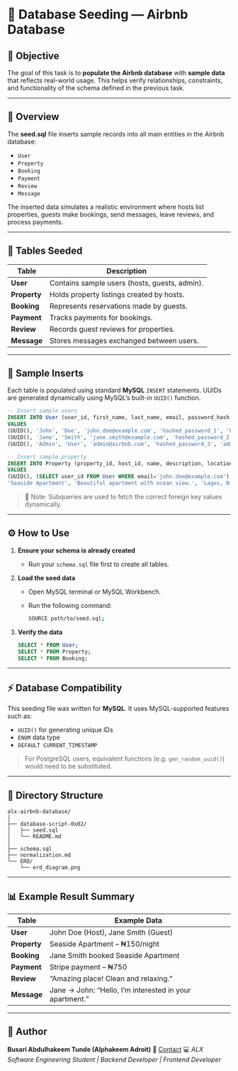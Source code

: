# 🌱 Database Seeding — Airbnb Database

## 📘 Objective

The goal of this task is to **populate the Airbnb database** with **sample data** that reflects real-world usage.
This helps verify relationships, constraints, and functionality of the schema defined in the previous task.

---

## 📂 Overview

The **seed.sql** file inserts sample records into all main entities in the Airbnb database:

* `User`
* `Property`
* `Booking`
* `Payment`
* `Review`
* `Message`

The inserted data simulates a realistic environment where hosts list properties, guests make bookings, send messages, leave reviews, and process payments.

---

## 🧱 Tables Seeded

| Table        | Description                                   |
| ------------ | --------------------------------------------- |
| **User**     | Contains sample users (hosts, guests, admin). |
| **Property** | Holds property listings created by hosts.     |
| **Booking**  | Represents reservations made by guests.       |
| **Payment**  | Tracks payments for bookings.                 |
| **Review**   | Records guest reviews for properties.         |
| **Message**  | Stores messages exchanged between users.      |

---

## 💾 Sample Inserts

Each table is populated using standard **MySQL** `INSERT` statements.
UUIDs are generated dynamically using MySQL’s built-in `UUID()` function.

```sql
-- Insert sample users
INSERT INTO User (user_id, first_name, last_name, email, password_hash, role)
VALUES
(UUID(), 'John', 'Doe', 'john.doe@example.com', 'hashed_password_1', 'host'),
(UUID(), 'Jane', 'Smith', 'jane.smith@example.com', 'hashed_password_2', 'guest'),
(UUID(), 'Admin', 'User', 'admin@airbnb.com', 'hashed_password_3', 'admin');

-- Insert sample property
INSERT INTO Property (property_id, host_id, name, description, location, pricepernight)
VALUES
(UUID(), (SELECT user_id FROM User WHERE email='john.doe@example.com'),
'Seaside Apartment', 'Beautiful apartment with ocean view.', 'Lagos, Nigeria', 150.00);
```

> 🧠 Note: Subqueries are used to fetch the correct foreign key values dynamically.

---

## ⚙️ How to Use

1. **Ensure your schema is already created**

   * Run your `schema.sql` file first to create all tables.

2. **Load the seed data**

   * Open MySQL terminal or MySQL Workbench.
   * Run the following command:

     ```bash
     SOURCE path/to/seed.sql;
     ```

3. **Verify the data**

   ```sql
   SELECT * FROM User;
   SELECT * FROM Property;
   SELECT * FROM Booking;
   ```

---

## ⚡ Database Compatibility

This seeding file was written for **MySQL**.
It uses MySQL-supported features such as:

* `UUID()` for generating unique IDs
* `ENUM` data type
* `DEFAULT CURRENT_TIMESTAMP`

> For PostgreSQL users, equivalent functions (e.g. `gen_random_uuid()`) would need to be substituted.

---

## 🧩 Directory Structure

```
alx-airbnb-database/
│
├── database-script-0x02/
│   ├── seed.sql
│   └── README.md
│
├── schema.sql
├── normalization.md
└── ERD/
    └── erd_diagram.png
```

---

## 📊 Example Result Summary

| Table        | Example Data                                            |
| ------------ | ------------------------------------------------------- |
| **User**     | John Doe (Host), Jane Smith (Guest)                     |
| **Property** | Seaside Apartment – ₦150/night                          |
| **Booking**  | Jane Smith booked Seaside Apartment                     |
| **Payment**  | Stripe payment – ₦750                                   |
| **Review**   | “Amazing place! Clean and relaxing.”                    |
| **Message**  | Jane → John: “Hello, I’m interested in your apartment.” |

---

## 🧠 Author

**Busari Abdulhakeem Tunde (Alphakeem Adroit)**
📧 [Contact](mailto:alphakeem12@gmail.com)
💻 *ALX Software Engineering Student | Backend Developer | Frontend Developer*
